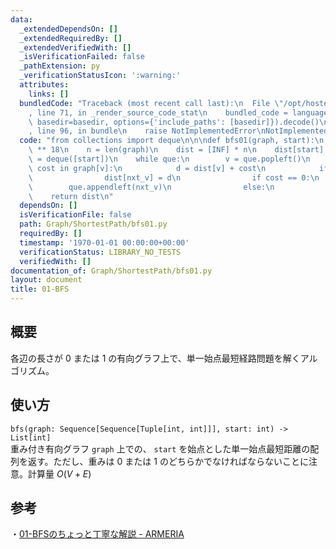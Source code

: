 ```yaml
---
data:
  _extendedDependsOn: []
  _extendedRequiredBy: []
  _extendedVerifiedWith: []
  _isVerificationFailed: false
  _pathExtension: py
  _verificationStatusIcon: ':warning:'
  attributes:
    links: []
  bundledCode: "Traceback (most recent call last):\n  File \"/opt/hostedtoolcache/Python/3.9.6/x64/lib/python3.9/site-packages/onlinejudge_verify/documentation/build.py\"\
    , line 71, in _render_source_code_stat\n    bundled_code = language.bundle(stat.path,\
    \ basedir=basedir, options={'include_paths': [basedir]}).decode()\n  File \"/opt/hostedtoolcache/Python/3.9.6/x64/lib/python3.9/site-packages/onlinejudge_verify/languages/python.py\"\
    , line 96, in bundle\n    raise NotImplementedError\nNotImplementedError\n"
  code: "from collections import deque\n\n\ndef bfs01(graph, start):\n    INF = 10\
    \ ** 18\n    n = len(graph)\n    dist = [INF] * n\n    dist[start] = 0\n    que\
    \ = deque([start])\n    while que:\n        v = que.popleft()\n        for nxt_v,\
    \ cost in graph[v]:\n            d = dist[v] + cost\n            if d < dist[nxt_v]:\n\
    \                dist[nxt_v] = d\n                if cost == 0:\n            \
    \        que.appendleft(nxt_v)\n                else:\n                    que.append(nxt_v)\n\
    \    return dist\n"
  dependsOn: []
  isVerificationFile: false
  path: Graph/ShortestPath/bfs01.py
  requiredBy: []
  timestamp: '1970-01-01 00:00:00+00:00'
  verificationStatus: LIBRARY_NO_TESTS
  verifiedWith: []
documentation_of: Graph/ShortestPath/bfs01.py
layout: document
title: 01-BFS
---
```


## 概要
各辺の長さが $0$ または $1$ の有向グラフ上で、単一始点最短経路問題を解くアルゴリズム。

## 使い方
`bfs(graph: Sequence[Sequence[Tuple[int, int]]], start: int) -> List[int]`  
重み付き有向グラフ `graph` 上での、 `start` を始点とした単一始点最短距離の配列を返す。ただし、重みは $0$ または $1$ のどちらかでなければならないことに注意。計算量 $O(V + E)$

## 参考
・[01-BFSのちょっと丁寧な解説 - ARMERIA](https://betrue12.hateblo.jp/entry/2018/12/08/000020)
